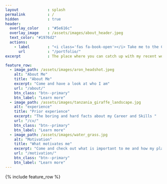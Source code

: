 ```yaml
---
layout             : splash
permalink          : /
hidden             : true
header:
  overlay_color    : "#5e616c"
  overlay_image    : /assets/images/about_header.jpeg
  text_color: "#1976d2"
  actions:
    - label        : "<i class='fas fa-book-open'></i> Take me to the Content!"
      url          : "/portfolio/"
excerpt            : The place where you can catch up with my recent work and see what I am all about.

feature_row:
  - image_path: /assets/images/aron_headshot.jpeg
    alt: "About Me"
    title: "About Me"
    excerpt: "Come and have a look at who I am"
    url: "/about/"
    btn_class: "btn--primary"
    btn_label: "Learn more"
  - image_path: /assets/images/tanzania_giraffe_landscape.jpg
    alt: "experience"
    title: "Prior experience"
    excerpt: "The boring and hard facts about my Career and Skills "
    url: "/cv/"
    btn_class: "btn--primary"
    btn_label: "Learn more"
  - image_path: /assets/images/water_grass.jpg
    alt: "Motivation"
    title: "What motivates me"
    excerpt: "Come and check out what is important to me and how my plans for the future look"
    url: "/motivation/"
    btn_class: "btn--primary"
    btn_label: "Learn more"      
---
```


{% include feature_row %}
